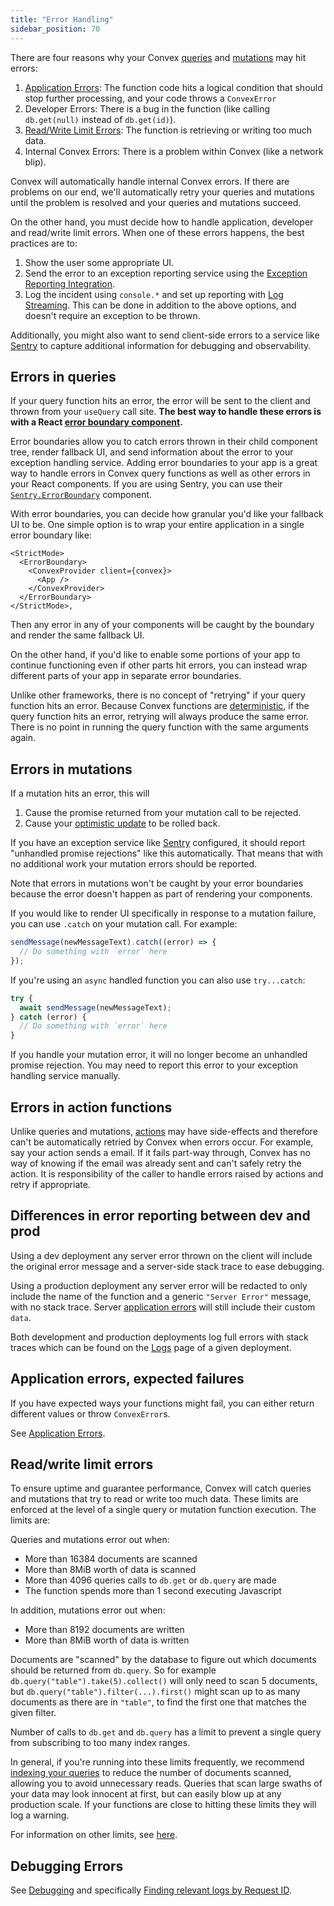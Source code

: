 ```yaml
---
title: "Error Handling"
sidebar_position: 70
---
```


There are four reasons why your Convex [queries](/functions/query-functions.mdx)
and [mutations](/functions/mutation-functions.mdx) may hit errors:

1. [Application Errors](#application-errors-expected-failures): The function
   code hits a logical condition that should stop further processing, and your
   code throws a `ConvexError`
1. Developer Errors: There is a bug in the function (like calling `db.get(null)`
   instead of `db.get(id)`).
1. [Read/Write Limit Errors](#readwrite-limit-errors): The function is
   retrieving or writing too much data.
1. Internal Convex Errors: There is a problem within Convex (like a network
   blip).

Convex will automatically handle internal Convex errors. If there are problems
on our end, we'll automatically retry your queries and mutations until the
problem is resolved and your queries and mutations succeed.

On the other hand, you must decide how to handle application, developer and
read/write limit errors. When one of these errors happens, the best practices
are to:

1. Show the user some appropriate UI.
2. Send the error to an exception reporting service using the
   [Exception Reporting Integration](/production/integrations/exception-reporting).
3. Log the incident using `console.*` and set up reporting with
   [Log Streaming](/production/integrations/log-streams/log-streams.mdx). This
   can be done in addition to the above options, and doesn't require an
   exception to be thrown.

Additionally, you might also want to send client-side errors to a service like
[Sentry](https://sentry.io) to capture additional information for debugging and
observability.

## Errors in queries

If your query function hits an error, the error will be sent to the client and
thrown from your `useQuery` call site. **The best way to handle these errors is
with a React
[error boundary component](https://reactjs.org/docs/error-boundaries.html).**

Error boundaries allow you to catch errors thrown in their child component tree,
render fallback UI, and send information about the error to your exception
handling service. Adding error boundaries to your app is a great way to handle
errors in Convex query functions as well as other errors in your React
components. If you are using Sentry, you can use their
[`Sentry.ErrorBoundary`](https://docs.sentry.io/platforms/javascript/guides/react/components/errorboundary/)
component.

With error boundaries, you can decide how granular you'd like your fallback UI
to be. One simple option is to wrap your entire application in a single error
boundary like:

```tsx
<StrictMode>
  <ErrorBoundary>
    <ConvexProvider client={convex}>
      <App />
    </ConvexProvider>
  </ErrorBoundary>
</StrictMode>,
```

Then any error in any of your components will be caught by the boundary and
render the same fallback UI.

On the other hand, if you'd like to enable some portions of your app to continue
functioning even if other parts hit errors, you can instead wrap different parts
of your app in separate error boundaries.

<Admonition type="note" title="Retrying">

Unlike other frameworks, there is no concept of "retrying" if your query
function hits an error. Because Convex functions are
[deterministic](/functions/query-functions.mdx#caching--reactivity--consistency),
if the query function hits an error, retrying will always produce the same
error. There is no point in running the query function with the same arguments
again.

</Admonition>

## Errors in mutations

If a mutation hits an error, this will

1. Cause the promise returned from your mutation call to be rejected.
2. Cause your [optimistic update](/client/react/optimistic-updates.mdx) to be
   rolled back.

If you have an exception service like [Sentry](https://sentry.io/) configured,
it should report "unhandled promise rejections" like this automatically. That
means that with no additional work your mutation errors should be reported.

Note that errors in mutations won't be caught by your error boundaries because
the error doesn't happen as part of rendering your components.

If you would like to render UI specifically in response to a mutation failure,
you can use `.catch` on your mutation call. For example:

```javascript
sendMessage(newMessageText).catch((error) => {
  // Do something with `error` here
});
```

If you're using an `async` handled function you can also use `try...catch`:

```javascript
try {
  await sendMessage(newMessageText);
} catch (error) {
  // Do something with `error` here
}
```

<Admonition type="caution" title="Reporting caught errors">

If you handle your mutation error, it will no longer become an unhandled promise
rejection. You may need to report this error to your exception handling service
manually.

</Admonition>

## Errors in action functions

Unlike queries and mutations, [actions](//docs/functions/actions.mdx) may have
side-effects and therefore can't be automatically retried by Convex when errors
occur. For example, say your action sends a email. If it fails part-way through,
Convex has no way of knowing if the email was already sent and can't safely
retry the action. It is responsibility of the caller to handle errors raised by
actions and retry if appropriate.

## Differences in error reporting between dev and prod

Using a dev deployment any server error thrown on the client will include the
original error message and a server-side stack trace to ease debugging.

Using a production deployment any server error will be redacted to only include
the name of the function and a generic `"Server Error"` message, with no stack
trace. Server
[application errors](/functions/error-handling/application-errors.mdx) will
still include their custom `data`.

Both development and production deployments log full errors with stack traces
which can be found on the [Logs](/dashboard/deployments/logs.md) page of a given
deployment.

## Application errors, expected failures

If you have expected ways your functions might fail, you can either return
different values or throw `ConvexError`s.

See [Application Errors](/functions/error-handling/application-errors.mdx).

## Read/write limit errors

To ensure uptime and guarantee performance, Convex will catch queries and
mutations that try to read or write too much data. These limits are enforced at
the level of a single query or mutation function execution. The limits are:

Queries and mutations error out when:

- More than 16384 documents are scanned
- More than 8MiB worth of data is scanned
- More than 4096 queries calls to `db.get` or `db.query` are made
- The function spends more than 1 second executing Javascript

In addition, mutations error out when:

- More than 8192 documents are written
- More than 8MiB worth of data is written

Documents are "scanned" by the database to figure out which documents should be
returned from `db.query`. So for example `db.query("table").take(5).collect()`
will only need to scan 5 documents, but `db.query("table").filter(...).first()`
might scan up to as many documents as there are in `"table"`, to find the first
one that matches the given filter.

Number of calls to `db.get` and `db.query` has a limit to prevent a single query
from subscribing to too many index ranges.

In general, if you're running into these limits frequently, we recommend
[indexing your queries](/database/reading-data/indexes/indexes.md) to reduce the
number of documents scanned, allowing you to avoid unnecessary reads. Queries
that scan large swaths of your data may look innocent at first, but can easily
blow up at any production scale. If your functions are close to hitting these
limits they will log a warning.

For information on other limits, see [here](/production/state/limits.mdx).

## Debugging Errors

See [Debugging](/functions/debugging.mdx) and specifically
[Finding relevant logs by Request ID](/functions/debugging.mdx#finding-relevant-logs-by-request-id).
